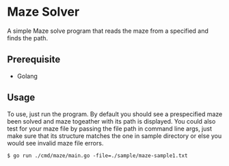 # Maze Solver

A simple Maze solve program that reads the maze from a specified and finds the path.

## Prerequisite

- Golang

## Usage

To use, just run the program. By default you should see a prespecified maze been solved and maze togeather with its path is displayed.
You could also test for your maze file by passing the file path in command line args, just make sure that its structure matches the one in sample directory or else you would see invalid maze file errors.
 

```
$ go run ./cmd/maze/main.go -file=./sample/maze-sample1.txt
```
